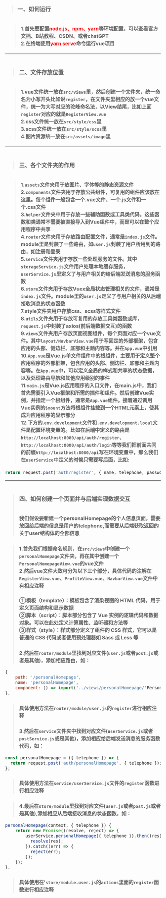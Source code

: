 ># <font size=4> 一、如何运行

>## <font size=3> 1.首先要配置<font color="red">node.js、npm、yarn</font>等环境配置，可以查看官方文档、B站教程、CSDN、或者chatGPT <br> 2.在终端使用<font color="red">yarn serve</font>命令运行vue项目

___

># <font size=4> 二、文件存放位置

>## <font size=3> 1.vue文件统一放在`src/views`里，然后创建一个文件夹，统一命名为小写开头比如说`register`，在文件夹里相应的放一个vue文件，统一为大写对应的驼峰命名法，以View结尾，比如上面`register`对应的就是`RegisterView.vue` <br> 2.css文件统一放在`src/style/css`里 <br>  3.scss文件统一放在`src/style/scss`里 <br> 4.图片资源统一放在`src/assets/image`里

___

># <font size=4> 三、各个文件夹的作用

>## <font size=3> 1.`assets`文件夹用于放图片、字体等的静态资源文件 <br> 2.`components`文件夹用于存放公共组件，可复用的组件应该放在这里。每个组件一般包含一个.vue文件、一个.js文件和一个.css文件 <br> 3.`helper`文件夹中用于存放一些辅助函数或工具类代码。这些函数和类通常不需要被直接导入到Vue组件中，而是可以在整个应用程序中共享 <br> 4.`router`文件夹用于存放路由配置文件，通常是`index.js`文件。module里是封装了一些路由，如`user.js`封装了用户所用到的路由，如注册和登录 <br> 5.`service`文件夹用于存放一些处理服务的文件。其中`storageService.js`文件用户处理本地缓存服务，`userService.js`里定义了与用户相关的给后端发送消息的服务函数 <br> 6.`store`文件夹用于存放Vuex全局状态管理相关的文件，通常是`index.js`文件。module里的`user.js`定义了与用户相关的从后端接收消息的状态函数 <br> 7.style文件夹用户存放css、scss等样式文件 <br> 8.`utils`文件夹用于存放可复用的存放工具类函数或库，`request.js`中封装了axios(前后端数据交互)的函数 <br> 9.`views`文件夹用户存放页面视图组件，每个页面对应一个vue文件。其中`layout/NavbarView.vue`用于写固定的外部框架，包含应用的头部、侧边栏、底部和主题内容等。并在`App.vue`中引用 <br> 10.`App.vue`是Vue.js单文件组件中的根组件，主要用于定义整个应用程序的外部框架，包含应用的头部、侧边栏、底部和主题内容等。在`App.vue`中，可以定义全局的样式和共享的状态数据，以及处理路由导航和其他应用级别的事件 <br> 11.`main.js`是Vue.js应用程序的入口文件，在main.js中，我们首先需要引入Vue框架和所需的插件和组件。然后创建Vue实例，并指定一个根组件，通常是`App.vue`组件。接着通过调用Vue实例的`$mount`方法将根组件挂载到一个HTML元素上，使其成为应用程序的显示部分 <br> 12.下方的.`env.development`文件和`.env.development.local`文件是配置环境变量的。比如在后端中定义的路由是`http://localhost:8080/api/auth/register`、`http://localhost:8080/api/auth/login`等等我们把前面共同的前缀`http://localhost:8080/api`写在环境变量中，那么我们在`userService`中定义的时候只需要写后面，比如:
``` javascript
return request.post('auth/register', { name, telephone, password });
```

___

># <font size=4> 四、如何创建一个页面并与后端实现数据交互
>## <font size=3> 我们假设要新建一个personalHomepage的个人信息页面，需要放回给后端的信息是用户的telephone,而需要从后端获取返回的关于user结构体的全部信息

>### <font size=3> 1.首先我们根据命名规则，在`src/views`中创建一个`personalHomepage`文件夹，再在其中创建一个`PersonalHomepageView.vue`的vue文件 <br> 2.然后vue文件大致可分为以下三个部分，具体代码的注解在`RegisterView.vue`、`ProfileView.vue`、`NavbarView.vue`文件中有相应注释
>#### <font size=3> ①模板（template）：模板包含了渲染视图的 HTML 代码，用于定义页面结构和显示数据 <br> ②脚本（script）：脚本部分包含了 Vue 实例的逻辑代码和数据对象。可以在此处定义计算属性、监听器和方法等<br> ③样式（style）：样式部分定义了组件的 CSS 样式，它可以是普通的 CSS 代码或者使用预处理器如 Sass 或 Less 等
>### <font size=3> 2.然后在`router/module`里找到对应文件(`user.js`或者`post.js`或者是其他)，添加相应路由，如：
``` javascript
{
    path: '/personalHomepage',
    name: 'personalHomepage',
    component: () => import('../views/personalHomepage/'PersonalHomepageView.vue'),
},
```
>### <font size=3> 具体使用方法在`router/module/user.js`的`register`进行相应注释
>### <font size=3> 3.然后在`service`文件夹中找到对应文件(`userService.js`或者`postService.js`或是其他)，添加相应给后端发送消息的服务函数代码，如：
``` javascript
const personalHomepage = ({ telephone }) => {
  return request.post('auth/personalHomepage', { telephone });
};
```
>### <font size=3> 具体使用方法在`service/userService.js`文件的`register`函数进行相应注释

>### <font size=3> 4.最后在`store/module`里找到对应文件(`user.js`或者`post.js`或者是其他),添加相应从后端接收消息的状态函数，如：
``` javascript
personalHomepage(context, { telephone }) { 
    return new Promise((resolve, reject) => {
        userService.personalHomepage({ telephone }).then((res) => {
          resolve(res);
        }).catch((err) => {
          reject(err);
        });
    });
},
```
>### <font size=3> 具体使用在'`store/module.user.js`的`actions`里面的`register`函数进行相应注释